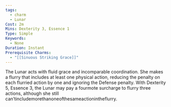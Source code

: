 ```yaml
---
tags:
  - charm
  - Lunar
Cost: 2m
Mins: Dexterity 3, Essence 1
Type: Simple
Keywords:
  - None
Duration: Instant
Prerequisite Charms:
  - "[[Sinuous Striking Grace]]"
---
```

The Lunar acts with fluid grace and incomparable coordination. She makes a flurry that includes at least one physical action, reducing the penalty on each flurried action by one and ignoring the Defense penalty. With Dexterity 5, Essence 3, the Lunar may pay a fourmote surcharge to flurry three actions, although she still can’tincludemorethanoneofthesameactionintheflurry.